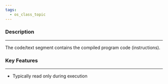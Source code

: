 ```yaml
---
tags:
  - os_class_topic
---
```

### Description
---
The code/text segment contains the compiled program code (instructions). 

### Key Features
---
- Typically read only during execution